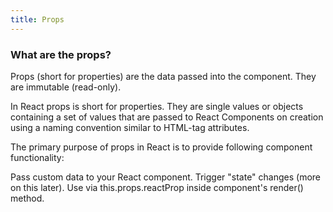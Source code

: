 ```yaml
---
title: Props
---
```

### What are the props?
Props (short for properties) are the data passed into the component. They are immutable (read-only).

In React props is short for properties. They are single values or objects containing a set of values that are passed to React Components on creation using a naming convention similar to HTML-tag attributes.

The primary purpose of props in React is to provide following component functionality:

Pass custom data to your React component.
Trigger "state" changes (more on this later).
Use via this.props.reactProp inside component's render() method.

